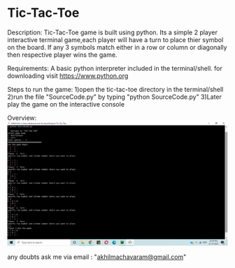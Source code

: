 # Tic-Tac-Toe

Description:
Tic-Tac-Toe game is built using python.
Its a simple 2 player interactive terminal game,each player will have a turn to place thier symbol on the board.
If any 3 symbols match either in a row or column or diagonally then respective player wins the game.

Requirements:
A basic python interpreter included in the terminal/shell.
for downloading  visit https://www.python.org

Steps to run the game:
1)open the tic-tac-toe directory in the terminal/shell
2)run the file "SourceCode.py" by typing "python SourceCode.py"
3)Later play the game on the interactive console

Overview:
![alt text](https://github.com/M-Akhil-pavan-sai/Tic-Tac-Toe/blob/main/tic-tac-toe%20ss.png?raw=true)

any doubts ask me via email : "akhilmachavaram@gmail.com"

